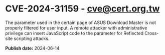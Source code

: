 # CVE-2024-31159 - cve@cert.org.tw

The parameter used in the certain page of ASUS Download Master is not properly filtered for user input. A remote attacker with administrative privilege can insert JavaScript code to the parameter for Reflected Cross-site scripting attacks.

**Publish date:** 2024-06-14
